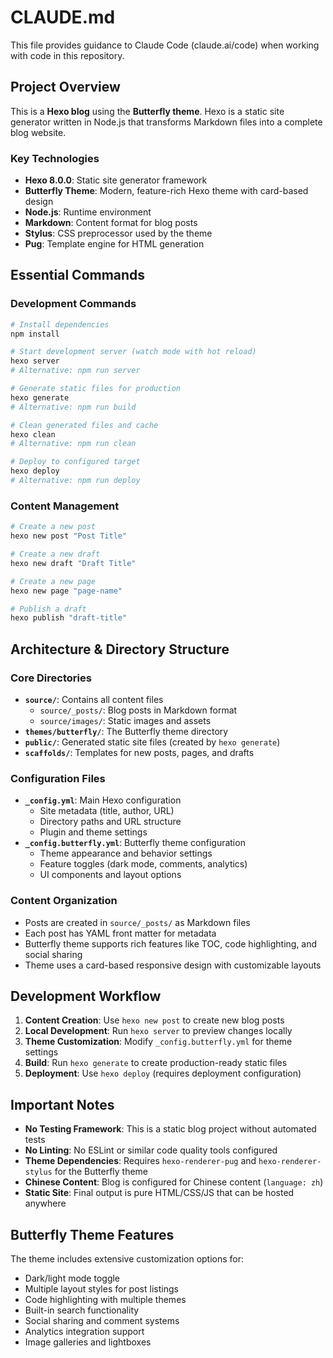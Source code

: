 # CLAUDE.md

This file provides guidance to Claude Code (claude.ai/code) when working with code in this repository.

## Project Overview

This is a **Hexo blog** using the **Butterfly theme**. Hexo is a static site generator written in Node.js that transforms Markdown files into a complete blog website.

### Key Technologies
- **Hexo 8.0.0**: Static site generator framework
- **Butterfly Theme**: Modern, feature-rich Hexo theme with card-based design
- **Node.js**: Runtime environment
- **Markdown**: Content format for blog posts
- **Stylus**: CSS preprocessor used by the theme
- **Pug**: Template engine for HTML generation

## Essential Commands

### Development Commands
```bash
# Install dependencies
npm install

# Start development server (watch mode with hot reload)
hexo server
# Alternative: npm run server

# Generate static files for production
hexo generate
# Alternative: npm run build

# Clean generated files and cache
hexo clean
# Alternative: npm run clean

# Deploy to configured target
hexo deploy
# Alternative: npm run deploy
```

### Content Management
```bash
# Create a new post
hexo new post "Post Title"

# Create a new draft
hexo new draft "Draft Title"

# Create a new page
hexo new page "page-name"

# Publish a draft
hexo publish "draft-title"
```

## Architecture & Directory Structure

### Core Directories
- **`source/`**: Contains all content files
  - `source/_posts/`: Blog posts in Markdown format
  - `source/images/`: Static images and assets
- **`themes/butterfly/`**: The Butterfly theme directory
- **`public/`**: Generated static site files (created by `hexo generate`)
- **`scaffolds/`**: Templates for new posts, pages, and drafts

### Configuration Files
- **`_config.yml`**: Main Hexo configuration
  - Site metadata (title, author, URL)
  - Directory paths and URL structure
  - Plugin and theme settings
- **`_config.butterfly.yml`**: Butterfly theme configuration
  - Theme appearance and behavior settings
  - Feature toggles (dark mode, comments, analytics)
  - UI components and layout options

### Content Organization
- Posts are created in `source/_posts/` as Markdown files
- Each post has YAML front matter for metadata
- Butterfly theme supports rich features like TOC, code highlighting, and social sharing
- Theme uses a card-based responsive design with customizable layouts

## Development Workflow

1. **Content Creation**: Use `hexo new post` to create new blog posts
2. **Local Development**: Run `hexo server` to preview changes locally
3. **Theme Customization**: Modify `_config.butterfly.yml` for theme settings
4. **Build**: Run `hexo generate` to create production-ready static files
5. **Deployment**: Use `hexo deploy` (requires deployment configuration)

## Important Notes

- **No Testing Framework**: This is a static blog project without automated tests
- **No Linting**: No ESLint or similar code quality tools configured
- **Theme Dependencies**: Requires `hexo-renderer-pug` and `hexo-renderer-stylus` for the Butterfly theme
- **Chinese Content**: Blog is configured for Chinese content (`language: zh`)
- **Static Site**: Final output is pure HTML/CSS/JS that can be hosted anywhere

## Butterfly Theme Features

The theme includes extensive customization options for:
- Dark/light mode toggle
- Multiple layout styles for post listings
- Code highlighting with multiple themes
- Built-in search functionality
- Social sharing and comment systems
- Analytics integration support
- Image galleries and lightboxes